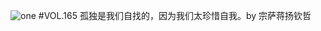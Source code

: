 ![one](http://image.wufazhuce.com/Fk7Mojg2UuslaCsHuie5-v7NFPt3)
#VOL.165
孤独是我们自找的，因为我们太珍惜自我。by 宗萨蒋扬钦哲